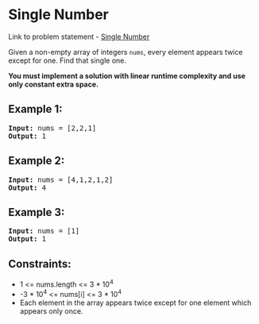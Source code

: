 <h1>Single Number</h1>

<p> Link to problem statement - <a href="https://leetcode.com/problems/single-number/description">Single Number</a></p>

<p>Given a non-empty array of integers <code>nums</code>, every element appears twice except for one. Find that single one.</p>

<p><strong>You must implement a solution with linear runtime complexity and use only constant extra space.</strong></p>

<h2>Example 1:</h2>

<pre>
<strong>Input:</strong> nums = [2,2,1]
<strong>Output:</strong> 1
</pre>

<h2>Example 2:</h2>

<pre>
<strong>Input:</strong> nums = [4,1,2,1,2]
<strong>Output:</strong> 4
</pre>

<h2>Example 3:</h2>

<pre>
<strong>Input:</strong> nums = [1]
<strong>Output:</strong> 1
</pre>

<h2>Constraints:</h2>

<ul>
  <li>1 <= nums.length <= 3 * 10<sup>4</sup></li>
  <li>-3 * 10<sup>4</sup> <= nums[i] <= 3 * 10<sup>4</sup></li>
  <li>Each element in the array appears twice except for one element which appears only once.</li>
</ul>